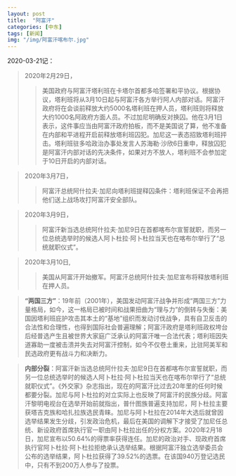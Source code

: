 ```yaml
---
layout: post
title:  "阿富汗"
categories: [中东]
tags: [新闻]
img: "/img/阿富汗喀布尔.jpg"
---
```


2020-03-21记：

>2020年2月29日，
>>美国政府与阿富汗塔利班在卡塔尔首都多哈签署和平协议。根据协议，塔利班将从3月10日起与阿富汗各方举行阿人内部对话。阿富汗政府将在会谈前释放大约5000名塔利班在押人员，塔利班则将释放大约1000名阿政府方面人员。不过加尼明确反对换囚。他在3月1日表示，这件事应当由阿富汗政府拍板，而不是美国说了算，他不准备在内部和平进程开启前释放塔利班囚犯。加尼这一表态招致塔利班抨击。塔利班驻多哈政治办事处发言人苏海勒·沙欣6日重申，释放囚犯是阿富汗内部对话的先决条件，如果对方不放人，塔利班不会参加定于10日开启的内部对话。   

>2020年3月7日，
>>阿富汗总统阿什拉夫·加尼向塔利班提释囚条件：塔利班保证不会再把他们送上战场攻打阿富汗安全部队。

>2020年3月9日，
>>阿富汗新当选总统阿什拉夫·加尼9日在首都喀布尔宣誓就职，而另一位总统选举时的候选人阿卜杜拉·阿卜杜拉当天也在喀布尔举行了“总统就职仪式”。  

>2020年3月10日,
>>美国从阿富汗开始撤军。阿富汗总统阿什拉夫·加尼宣布将释放塔利班在押人员。

>**“两国三方”**：19年前（2001年），美国发动阿富汗战争并形成“两国三方”力量格局，如今，这一格局已被时间和战果扭曲为“理与力”的倒转与失衡：美国因塔利班庇护攻击其本土的“基地”组织而发动讨伐战争，具有自卫反击的合法性和合理性，也得到国际社会普遍理解；阿富汗政府是塔利班政权垮台后经普选产生且被世界大家庭广泛承认的阿富汗唯一合法代表；塔利班因失道寡助一度被击溃并失去对阿富汗控制，如今不仅卷土重来，比驻阿美军和民选政府更有战斗力和决断力。  

>**内部分裂**：阿富汗新当选总统阿什拉夫·加尼9日在首都喀布尔宣誓就职，而另一位总统选举时的候选人阿卜杜拉·阿卜杜拉当天也在喀布尔举行了“总统就职仪式”。《外交家》杂志指出，现在的阿富汗比过去20年里的任何时候都要分裂。加尼与阿卜杜拉的对立实际上也反映了阿富汗的民族分歧。阿富汗黎明电视台在选举开始前就指出，普什图族普遍支持加尼，阿卜杜拉主要获塔吉克族和哈扎拉族选民青睐。加尼与阿卜杜拉在2014年大选后就曾因选举结果发生分歧，引发政治危机，最后在美国的调解下才接受了加尼任总统、新设政府首席执行官一职由阿卜杜拉出任的分权方案。2020年2月18日，加尼宣布以50.64%的得票率获得连任。加尼的政治对手、现政府首席执行官阿卜杜拉·阿卜杜拉拒绝承认选举结果。根据阿富汗独立选举委员会公布的选举结果，阿卜杜拉获得了39.52%的选票。在该国940万登记选民中，只有不到200万人参与了投票。

